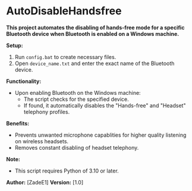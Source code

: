 # AutoDisableHandsfree

**This project automates the disabling of hands-free mode for a specific Bluetooth device when Bluetooth is enabled on a Windows machine.**

**Setup:**

1. Run `config.bat` to create necessary files.
2. Open `device_name.txt` and enter the exact name of the Bluetooth device.

**Functionality:**

* Upon enabling Bluetooth on the Windows machine:
    * The script checks for the specified device.
    * If found, it automatically disables the "Hands-free" and "Headset" telephony profiles.

**Benefits:**

* Prevents unwanted microphone capablities for higher quality listening on wireless headsets.
* Removes constant disabling of headset telephony.

**Note:**

* This script requires Python of 3.10 or later.

**Author:** [ZadeE1]
**Version:** [1.0]
